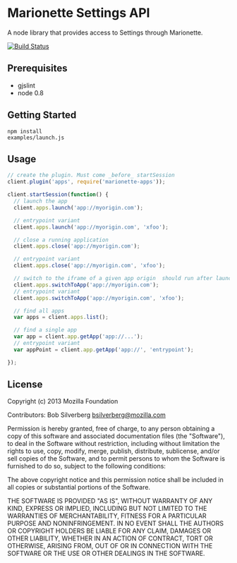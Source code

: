 
# Marionette Settings API

A node library that provides access to Settings through Marionette.

[![Build
Status](https://travis-ci.org/mozilla-b2g/marionette-settings-api.png?branch=master)](https://travis-ci.org/mozilla-b2g/marionette-settings-api)

## Prerequisites

+ gjslint
+ node 0.8

## Getting Started

    npm install
    examples/launch.js

## Usage

```js
// create the plugin. Must come _before_ startSession
client.plugin('apps', require('marionette-apps'));

client.startSession(function() {
  // launch the app
  client.apps.launch('app://myorigin.com'); 

  // entrypoint variant
  client.apps.launch('app://myorigin.com', 'xfoo'); 

  // close a running application
  client.apps.close('app://myorigin.com');

  // entrypoint variant
  client.apps.close('app://myorigin.com', 'xfoo');

  // switch to the iframe of a given app origin  should run after launch
  client.apps.switchToApp('app://myorigin.com');
  // entrypoint variant
  client.apps.switchToApp('app://myorigin.com', 'xfoo');

  // find all apps
  var apps = client.apps.list();

  // find a single app
  var app = client.app.getApp('app://...');
  // entrypoint variant
  var appPoint = client.app.getApp('app://', 'entrypoint');

});


```

## License

Copyright (c) 2013 Mozilla Foundation

Contributors: Bob Silverberg <bsilverberg@mozilla.com>

Permission is hereby granted, free of charge, to any person obtaining a
copy of this software and associated documentation files (the
"Software"), to deal in the Software without restriction, including
without limitation the rights to use, copy, modify, merge, publish,
distribute, sublicense, and/or sell copies of the Software, and to
permit persons to whom the Software is furnished to do so, subject to
the following conditions:

The above copyright notice and this permission notice shall be included
in all copies or substantial portions of the Software.

THE SOFTWARE IS PROVIDED "AS IS", WITHOUT WARRANTY OF ANY KIND, EXPRESS
OR IMPLIED, INCLUDING BUT NOT LIMITED TO THE WARRANTIES OF
MERCHANTABILITY, FITNESS FOR A PARTICULAR PURPOSE AND NONINFRINGEMENT.
IN NO EVENT SHALL THE AUTHORS OR COPYRIGHT HOLDERS BE LIABLE FOR ANY
CLAIM, DAMAGES OR OTHER LIABILITY, WHETHER IN AN ACTION OF CONTRACT,
TORT OR OTHERWISE, ARISING FROM, OUT OF OR IN CONNECTION WITH THE
SOFTWARE OR THE USE OR OTHER DEALINGS IN THE SOFTWARE.
